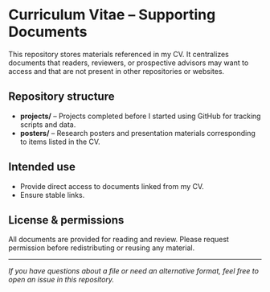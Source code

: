 # Curriculum Vitae – Supporting Documents

This repository stores materials referenced in my CV. It centralizes documents that readers, reviewers, or prospective advisors may want to access and that are not present in other repositories or websites.

## Repository structure
- **projects/** – Projects completed before I started using GitHub for tracking scripts and data.
- **posters/** – Research posters and presentation materials corresponding to items listed in the CV.

## Intended use
- Provide direct access to documents linked from my CV.
- Ensure stable links.

## License & permissions
All documents are provided for reading and review. Please request permission before redistributing or reusing any material.

---
*If you have questions about a file or need an alternative format, feel free to open an issue in this repository.*

